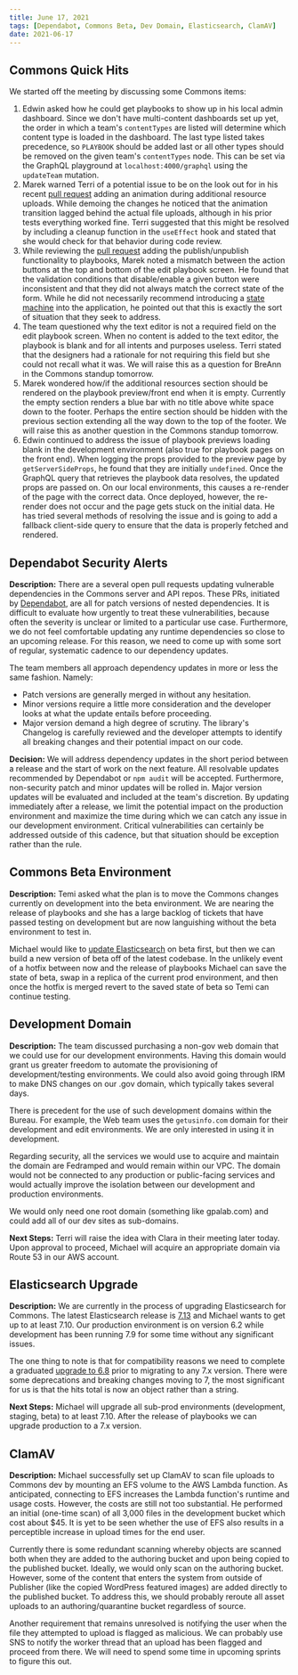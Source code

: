 ```yaml
---
title: June 17, 2021
tags: [Dependabot, Commons Beta, Dev Domain, Elasticsearch, ClamAV]
date: 2021-06-17
---
```


## Commons Quick Hits

We started off the meeting by discussing some Commons items:

1. Edwin asked how he could get playbooks to show up in his local admin dashboard. Since we don't have multi-content dashboards set up yet, the order in which a team's `contentTypes` are listed will determine which content type is loaded in the dashboard. The last type listed takes precedence, so `PLAYBOOK` should be added last or all other types should be removed on the given team's `contentTypes` node. This can be set via the GraphQL playground at `localhost:4000/graphql` using the `updateTeam` mutation.
1. Marek warned Terri of a potential issue to be on the look out for in his recent [pull request](https://github.com/IIP-Design/content-commons-client/pull/302) adding an animation during additional resource uploads. While demoing the changes he noticed that the animation transition lagged behind the actual file uploads, although in his prior tests everything worked fine. Terri suggested that this might be resolved by including a cleanup function in the `useEffect` hook and stated that she would check for that behavior during code review.
1. While reviewing the [pull request](https://github.com/IIP-Design/content-commons-client/pull/304) adding the publish/unpublish functionality to playbooks, Marek noted a mismatch between the action buttons at the top and bottom of the edit playbook screen. He found that the validation conditions that disable/enable a given button were inconsistent and that they did not always match the correct state of the form. While he did not necessarily recommend introducing a [state machine](/presentations/state-machines) into the application, he pointed out that this is exactly the sort of situation that they seek to address.
1. The team questioned why the text editor is not a required field on the edit playbook screen. When no content is added to the text editor, the playbook is blank and for all intents and purposes useless. Terri stated that the designers had a rationale for not requiring this field but she could not recall what it was. We will raise this as a question for BreAnn in the Commons standup tomorrow.
1. Marek wondered how/if the additional resources section should be rendered on the playbook preview/front end when it is empty. Currently the empty section renders a blue bar with no title above white space down to the footer. Perhaps the entire section should be hidden with the previous section extending all the way down to the top of the footer. We will raise this as another question in the Commons standup tomorrow.
1. Edwin continued to address the issue of playbook previews loading blank in the development environment (also true for playbook pages on the front end). When logging the props provided to the preview page by `getServerSideProps`, he found that they are initially `undefined`. Once the GraphQL query that retrieves the playbook data resolves, the updated props are passed on. On our local environments, this causes a re-render of the page with the correct data. Once deployed, however, the re-render does not occur and the page gets stuck on the initial data. He has tried several methods of resolving the issue and is going to add a fallback client-side query to ensure that the data is properly fetched and rendered.

## Dependabot Security Alerts

**Description:** There are a several open pull requests updating vulnerable dependencies in the Commons server and API repos. These PRs, initiated by [Dependabot](https://dependabot.com/), are all for patch versions of nested dependencies. It is difficult to evaluate how urgently to treat these vulnerabilities, because often the severity is unclear or limited to a particular use case. Furthermore, we do not feel comfortable updating any runtime dependencies so close to an upcoming release. For this reason, we need to come up with some sort of regular, systematic cadence to our dependency updates.

The team members all approach dependency updates in more or less the same fashion. Namely:

- Patch versions are generally merged in without any hesitation.
- Minor versions require a little more consideration and the developer looks at what the update entails before proceeding.
- Major version demand a high degree of scrutiny. The library's Changelog is carefully reviewed and the developer attempts to identify all breaking changes and their potential impact on our code.

**Decision:** We will address dependency updates in the short period between a release and the start of work on the next feature. All resolvable updates recommended by Dependabot or `npm audit` will be accepted. Furthermore, non-security patch and minor updates will be rolled in. Major version updates will be evaluated and included at the team's discretion. By updating immediately after a release, we limit the potential impact on the production environment and maximize the time during which we can catch any issue in our development environment. Critical vulnerabilities can certainly be addressed outside of this cadence, but that situation should be exception rather than the rule.

## Commons Beta Environment

**Description:** Temi asked what the plan is to move the Commons changes currently on development into the beta environment. We are nearing the release of playbooks and she has a large backlog of tickets that have passed testing on development but are now languishing without the beta environment to test in.

Michael would like to [update Elasticsearch](#5-elasticsearch-upgrade) on beta first, but then we can build a new version of beta off of the latest codebase. In the unlikely event of a hotfix between now and the release of playbooks Michael can save the state of beta, swap in a replica of the current prod environment, and then once the hotfix is merged revert to the saved state of beta so Temi can continue testing.

## Development Domain

**Description:** The team discussed purchasing a non-gov web domain that we could use for our development environments. Having this domain would grant us greater freedom to automate the provisioning of development/testing environments. We could also avoid going through IRM to make DNS changes on our .gov domain, which typically takes several days.

There is precedent for the use of such development domains within the Bureau. For example, the Web team uses the `getusinfo.com` domain for their development and edit environments. We are only interested in using it in development.

Regarding security, all the services we would use to acquire and maintain the domain are Fedramped and would remain within our VPC. The domain would not be connected to any production or public-facing services and would actually improve the isolation between our development and production environments.

We would only need one root domain (something like gpalab.com) and could add all of our dev sites as sub-domains.

**Next Steps:** Terri will raise the idea with Clara in their meeting later today. Upon approval to proceed, Michael will acquire an appropriate domain via Route 53 in our AWS account.

## Elasticsearch Upgrade

**Description:** We are currently in the process of upgrading Elasticsearch for Commons. The latest Elasticsearch release is [7.13](https://www.elastic.co/guide/en/elastic-stack/current/index.html) and Michael wants to get up to at least 7.10. Our production environment is on version 6.2 while development has been running 7.9 for some time without any significant issues.

The one thing to note is that for compatibility reasons we need to complete a graduated [upgrade to 6.8](https://www.elastic.co/guide/en/elastic-stack/7.13/upgrading-elastic-stack.html) prior to migrating to any 7.x version. There were some deprecations and breaking changes moving to 7, the most significant for us is that the hits total is now an object rather than a string.

**Next Steps:** Michael will upgrade all sub-prod environments (development, staging, beta) to at least 7.10. After the release of playbooks we can upgrade production to a 7.x version.

## ClamAV

**Description:** Michael successfully set up ClamAV to scan file uploads to Commons dev by mounting an EFS volume to the AWS Lambda function. As anticipated, connecting to EFS increases the Lambda function's runtime and usage costs. However, the costs are still not too substantial. He performed an initial (one-time scan) of all 3,000 files in the development bucket which cost about $45. It is yet to be seen whether the use of EFS also results in a perceptible increase in upload times for the end user.

Currently there is some redundant scanning whereby objects are scanned both when they are added to the authoring bucket and upon being copied to the published bucket. Ideally, we would only scan on the authoring bucket. However, some of the content that enters the system from outside of Publisher (like the copied WordPress featured images) are added directly to the published bucket. To address this, we should probably reroute all asset uploads to an authoring/quarantine bucket regardless of source.

Another requirement that remains unresolved is notifying the user when the file they attempted to upload is flagged as malicious. We can probably use SNS to notify the worker thread that an upload has been flagged and proceed from there. We will need to spend some time in upcoming sprints to figure this out.
